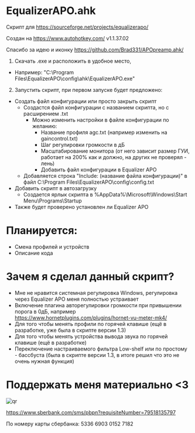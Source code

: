 # EqualizerAPO.ahk
Скрипт для https://sourceforge.net/projects/equalizerapo/

Создан на https://www.autohotkey.com/ v1.1.37.02

Спасибо за идею и иконку https://github.com/Brad331/APOpreamp.ahk/
1. Скачать .exe и расположить в удобное место,
* Например: "C:\Program Files\EqualizerAPO\config\ahk\EqualizerAPO.exe"
2. Запустить скрипт, при первом запуске будет предложено:
* Создать файл конфигурации или просто закрыть скрипт
    * Создастся файл конфигурации с названием скрипта, но с расширением .txt
        *  Можно изменить настройки в файле конфигурации по желанию:
            * Название профиля agc.txt (например изменить на gaincontrol.txt)
            * Шаг регулировки громкости в дБ
            * Масштабирование монитора (от него зависит размер ГУИ, работает на 200% как и должно, на других не проверял - лень)
            * Добавить файл конфигурации в Equalizer APO
    * Добавляется строка "Include: (название файла конфигурации)" в файл C:\Program Files\EqualizerAPO\config\config.txt
* Добавить скрипт в автозагрузку
    * Создается ярлык скрипта в %AppData%\Microsoft\Windows\Start Menu\Programs\Startup
* Также будет проверено установлен ли Equalizer APO
# Планируется:
* Смена профилей и устройств 
* Описание кода
# Зачем я сделал данный скрипт?
* Мне не нравится системная регулировка Windows, регулировка через Equalizer APO меня полностью устраивает
* Включение плагина авторегулировки громкости при привышении порога в 0дБ, например https://www.hornetplugins.com/plugins/hornet-vu-meter-mk4/
* Для того чтобы менять профили по горячей клавише (ещё в разработке, уже была в скрипте версии 1.3)
* Для того чтобы менять устройства вывода звука по горячей клавише (ещё в разработке)
* Переключение настраиваемого фильтра Low-shelf или по простому - бассбуста (была в скрипте версии 1.3, в итоге решил что это не очень нужная функция)
# Поддержать меня материально <3
![qr](https://github.com/user-attachments/assets/5ae2c744-718e-4046-9ba7-a583f7b7abba)

https://www.sberbank.com/sms/pbpn?requisiteNumber=79518135797

По номеру карты сбербанка: 5336 6903 0152 7182
